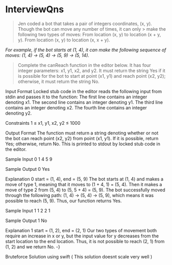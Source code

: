 # InterviewQns



> Jen coded a bot that takes a pair of integers coordinates, (x, y). Though the bot can move any number of times, it can only > make the following two types of moves:
> From location (x, y) to location (x + y, y).
> From location (x, y) to location (x, x + y).
 
_For example, if the bot starts at (1, 4), it can make the following sequence of moves: (1, 4) → (5, 4) → (5, 9) → (5, 14)._
 
> Complete the canReach function in the editor below. It has four integer parameters: x1, y1, x2, and y2. It must return the  string Yes if it is possible for the bot to start at point (x1, y1) and reach point (x2, y2); otherwise, it must return the string No.
 
Input Format
Locked stub code in the editor reads the following input from stdin and passes it to the function:
The first line contains an integer denoting x1.
The second line contains an integer denoting y1.
The third line contains an integer denoting x2.
The fourth line contains an integer denoting y2.
 
Constraints
1 ≤ x1, y1, x2, y2 ≤ 1000
 
Output Format
The function must return a string denoting whether or not the bot can reach point (x2, y2) from point (x1, y1). If it is possible, return Yes; otherwise, return No. This is printed to stdout by locked stub code in the editor.
 
Sample Input 0
1
4
5
9
 
Sample Output 0
Yes
 
Explanation 0
start = (1, 4), end = (5, 9)
The bot starts at (1, 4) and makes a move of type 1, meaning that it moves to (1 + 4, 1) = (5, 4). Then it makes a move of type 2 from (5, 4) to (5, 5 + 4) = (5, 9).
The bot successfully moved through the following path: (1, 4) → (5, 4) → (5, 9), which means it was possible to reach (5, 9). Thus, our function returns Yes.
 
Sample Input 1
1
2
2
1
 
Sample Output 1
No
 
Explanation 1
start = (1, 2), end = (2, 1)
Our two types of movement both require an increase in x or y, but the input value for y decreases from the start location to the end location. Thus, it is not possible to reach (2, 1) from (1, 2) and we return No.
-}


Bruteforce Solution using swift ( This solution doesnt scale very well )
